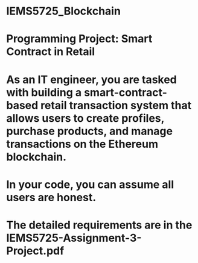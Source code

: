 # IEMS5725_Blockchain
# Programming Project: Smart Contract in Retail
# As an IT engineer, you are tasked with building a smart-contract-based retail transaction system that allows users to create profiles, purchase products, and manage transactions on the Ethereum blockchain.
# In your code, you can assume all users are honest. 
# The detailed requirements are in the IEMS5725-Assignment-3-Project.pdf
